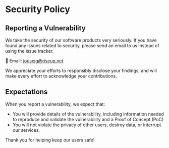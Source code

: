 # Security Policy

## Reporting a Vulnerability

We take the security of our software products very seriously. If you have found any issues related to security, please send an email to us instead of using the issue tracker.

📧 Email: jousejg@riseup.net

We appreciate your efforts to responsibly disclose your findings, and will make every effort to acknowledge your contributions.

## Expectations

When you report a vulnerability, we expect that:

- You will provide details of the vulnerability, including information needed to reproduce and validate the vulnerability and a Proof of Concept (PoC)
- You will not violate the privacy of other users, destroy data, or interrupt our services.

Thank you for helping keep our users safe!
